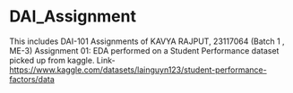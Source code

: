 # DAI_Assignment
This includes DAI-101 Assignments of KAVYA RAJPUT, 23117064 (Batch 1 , ME-3)
Assignment 01: EDA performed on a Student Performance dataset picked up from kaggle. Link- https://www.kaggle.com/datasets/lainguyn123/student-performance-factors/data


